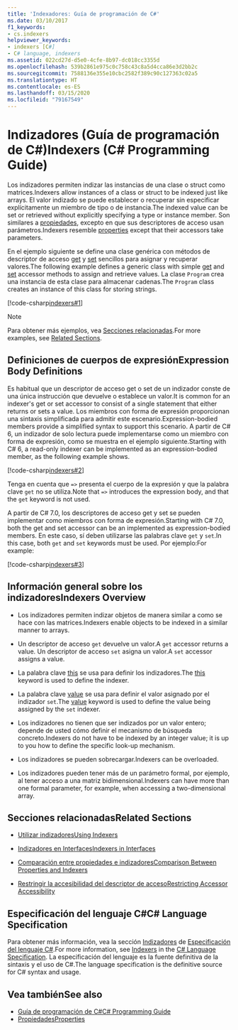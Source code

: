 ```yaml
---
title: 'Indexadores: Guía de programación de C#'
ms.date: 03/10/2017
f1_keywords:
- cs.indexers
helpviewer_keywords:
- indexers [C#]
- C# language, indexers
ms.assetid: 022cd27d-d5e0-4cfe-8b97-dc018cc3355d
ms.openlocfilehash: 539b2861e975c0c758c43c8a5d4cca86e3d2bb2c
ms.sourcegitcommit: 7588136e355e10cbc2582f389c90c127363c02a5
ms.translationtype: HT
ms.contentlocale: es-ES
ms.lasthandoff: 03/15/2020
ms.locfileid: "79167549"
---
```

# <a name="indexers-c-programming-guide"></a><span data-ttu-id="39834-102">Indizadores (Guía de programación de C#)</span><span class="sxs-lookup"><span data-stu-id="39834-102">Indexers (C# Programming Guide)</span></span>

<span data-ttu-id="39834-103">Los indizadores permiten indizar las instancias de una clase o struct como matrices.</span><span class="sxs-lookup"><span data-stu-id="39834-103">Indexers allow instances of a class or struct to be indexed just like arrays.</span></span> <span data-ttu-id="39834-104">El valor indizado se puede establecer o recuperar sin especificar explícitamente un miembro de tipo o de instancia.</span><span class="sxs-lookup"><span data-stu-id="39834-104">The indexed value can be set or retrieved without explicitly specifying a type or instance member.</span></span> <span data-ttu-id="39834-105">Son similares a [propiedades](../classes-and-structs/properties.md), excepto en que sus descriptores de acceso usan parámetros.</span><span class="sxs-lookup"><span data-stu-id="39834-105">Indexers resemble [properties](../classes-and-structs/properties.md) except that their accessors take parameters.</span></span>  

 <span data-ttu-id="39834-106">En el ejemplo siguiente se define una clase genérica con métodos de descriptor de acceso [get](../../language-reference/keywords/get.md) y [set](../../language-reference/keywords/set.md) sencillos para asignar y recuperar valores.</span><span class="sxs-lookup"><span data-stu-id="39834-106">The following example defines a generic class with simple [get](../../language-reference/keywords/get.md) and [set](../../language-reference/keywords/set.md) accessor methods to assign and retrieve values.</span></span> <span data-ttu-id="39834-107">La clase `Program` crea una instancia de esta clase para almacenar cadenas.</span><span class="sxs-lookup"><span data-stu-id="39834-107">The `Program` class creates an instance of this class for storing strings.</span></span>  
  
 [!code-csharp[indexers#1](../../../../samples/snippets/csharp/programming-guide/indexers/indexer-1.cs)]  
  
> [!NOTE]
> <span data-ttu-id="39834-108">Para obtener más ejemplos, vea [Secciones relacionadas](./index.md#BKMK_RelatedSections).</span><span class="sxs-lookup"><span data-stu-id="39834-108">For more examples, see [Related Sections](./index.md#BKMK_RelatedSections).</span></span>  
  
## <a name="expression-body-definitions"></a><span data-ttu-id="39834-109">Definiciones de cuerpos de expresión</span><span class="sxs-lookup"><span data-stu-id="39834-109">Expression Body Definitions</span></span>  

<span data-ttu-id="39834-110">Es habitual que un descriptor de acceso get o set de un indizador conste de una única instrucción que devuelve o establece un valor.</span><span class="sxs-lookup"><span data-stu-id="39834-110">It is common for an indexer's get or set accessor to consist of a single statement that either returns or sets a value.</span></span> <span data-ttu-id="39834-111">Los miembros con forma de expresión proporcionan una sintaxis simplificada para admitir este escenario.</span><span class="sxs-lookup"><span data-stu-id="39834-111">Expression-bodied members provide a simplified syntax to support this scenario.</span></span> <span data-ttu-id="39834-112">A partir de C# 6, un indizador de solo lectura puede implementarse como un miembro con forma de expresión, como se muestra en el ejemplo siguiente.</span><span class="sxs-lookup"><span data-stu-id="39834-112">Starting with C# 6, a read-only indexer can be implemented as an expression-bodied member, as the following example shows.</span></span>

[!code-csharp[indexers#2](../../../../samples/snippets/csharp/programming-guide/indexers/indexer-2.cs)]  

<span data-ttu-id="39834-113">Tenga en cuenta que `=>` presenta el cuerpo de la expresión y que la palabra clave `get` no se utiliza.</span><span class="sxs-lookup"><span data-stu-id="39834-113">Note that `=>` introduces the expression body, and that the `get` keyword is not used.</span></span>

<span data-ttu-id="39834-114">A partir de C# 7.0, los descriptores de acceso get y set se pueden implementar como miembros con forma de expresión.</span><span class="sxs-lookup"><span data-stu-id="39834-114">Starting with C# 7.0, both the get and set accessor can be an implemented as expression-bodied members.</span></span> <span data-ttu-id="39834-115">En este caso, sí deben utilizarse las palabras clave `get` y `set`.</span><span class="sxs-lookup"><span data-stu-id="39834-115">In this case, both `get` and `set` keywords must be used.</span></span> <span data-ttu-id="39834-116">Por ejemplo:</span><span class="sxs-lookup"><span data-stu-id="39834-116">For example:</span></span>

[!code-csharp[indexers#3](../../../../samples/snippets/csharp/programming-guide/indexers/indexer-3.cs)]  
  
## <a name="indexers-overview"></a><span data-ttu-id="39834-117">Información general sobre los indizadores</span><span class="sxs-lookup"><span data-stu-id="39834-117">Indexers Overview</span></span>  
  
- <span data-ttu-id="39834-118">Los indizadores permiten indizar objetos de manera similar a como se hace con las matrices.</span><span class="sxs-lookup"><span data-stu-id="39834-118">Indexers enable objects to be indexed in a similar manner to arrays.</span></span>  
  
- <span data-ttu-id="39834-119">Un descriptor de acceso `get` devuelve un valor.</span><span class="sxs-lookup"><span data-stu-id="39834-119">A `get` accessor returns a value.</span></span> <span data-ttu-id="39834-120">Un descriptor de acceso `set` asigna un valor.</span><span class="sxs-lookup"><span data-stu-id="39834-120">A `set` accessor assigns a value.</span></span>  
  
- <span data-ttu-id="39834-121">La palabra clave [this](../../language-reference/keywords/this.md) se usa para definir los indizadores.</span><span class="sxs-lookup"><span data-stu-id="39834-121">The [this](../../language-reference/keywords/this.md) keyword is used to define the indexer.</span></span>  
  
- <span data-ttu-id="39834-122">La palabra clave [value](../../language-reference/keywords/value.md) se usa para definir el valor asignado por el indizador `set`.</span><span class="sxs-lookup"><span data-stu-id="39834-122">The [value](../../language-reference/keywords/value.md) keyword is used to define the value being assigned by the `set` indexer.</span></span>  
  
- <span data-ttu-id="39834-123">Los indizadores no tienen que ser indizados por un valor entero; depende de usted cómo definir el mecanismo de búsqueda concreto.</span><span class="sxs-lookup"><span data-stu-id="39834-123">Indexers do not have to be indexed by an integer value; it is up to you how to define the specific look-up mechanism.</span></span>  
  
- <span data-ttu-id="39834-124">Los indizadores se pueden sobrecargar.</span><span class="sxs-lookup"><span data-stu-id="39834-124">Indexers can be overloaded.</span></span>  
  
- <span data-ttu-id="39834-125">Los indizadores pueden tener más de un parámetro formal, por ejemplo, al tener acceso a una matriz bidimensional.</span><span class="sxs-lookup"><span data-stu-id="39834-125">Indexers can have more than one formal parameter, for example, when accessing a two-dimensional array.</span></span>  
  
## <a name="BKMK_RelatedSections"></a> <span data-ttu-id="39834-126">Secciones relacionadas</span><span class="sxs-lookup"><span data-stu-id="39834-126">Related Sections</span></span>  
  
- [<span data-ttu-id="39834-127">Utilizar indizadores</span><span class="sxs-lookup"><span data-stu-id="39834-127">Using Indexers</span></span>](./using-indexers.md)  
  
- [<span data-ttu-id="39834-128">Indizadores en Interfaces</span><span class="sxs-lookup"><span data-stu-id="39834-128">Indexers in Interfaces</span></span>](./indexers-in-interfaces.md)  
  
- [<span data-ttu-id="39834-129">Comparación entre propiedades e indizadores</span><span class="sxs-lookup"><span data-stu-id="39834-129">Comparison Between Properties and Indexers</span></span>](./comparison-between-properties-and-indexers.md)  
  
- [<span data-ttu-id="39834-130">Restringir la accesibilidad del descriptor de acceso</span><span class="sxs-lookup"><span data-stu-id="39834-130">Restricting Accessor Accessibility</span></span>](../classes-and-structs/restricting-accessor-accessibility.md)  
  
## <a name="c-language-specification"></a><span data-ttu-id="39834-131">Especificación del lenguaje C#</span><span class="sxs-lookup"><span data-stu-id="39834-131">C# Language Specification</span></span>  

<span data-ttu-id="39834-132">Para obtener más información, vea la sección [Indizadores](~/_csharplang/spec/classes.md#indexers) de [Especificación del lenguaje C#](/dotnet/csharp/language-reference/language-specification/introduction).</span><span class="sxs-lookup"><span data-stu-id="39834-132">For more information, see [Indexers](~/_csharplang/spec/classes.md#indexers) in the [C# Language Specification](/dotnet/csharp/language-reference/language-specification/introduction).</span></span> <span data-ttu-id="39834-133">La especificación del lenguaje es la fuente definitiva de la sintaxis y el uso de C#.</span><span class="sxs-lookup"><span data-stu-id="39834-133">The language specification is the definitive source for C# syntax and usage.</span></span>
  
## <a name="see-also"></a><span data-ttu-id="39834-134">Vea también</span><span class="sxs-lookup"><span data-stu-id="39834-134">See also</span></span>

- [<span data-ttu-id="39834-135">Guía de programación de C#</span><span class="sxs-lookup"><span data-stu-id="39834-135">C# Programming Guide</span></span>](../index.md)
- [<span data-ttu-id="39834-136">Propiedades</span><span class="sxs-lookup"><span data-stu-id="39834-136">Properties</span></span>](../classes-and-structs/properties.md)
